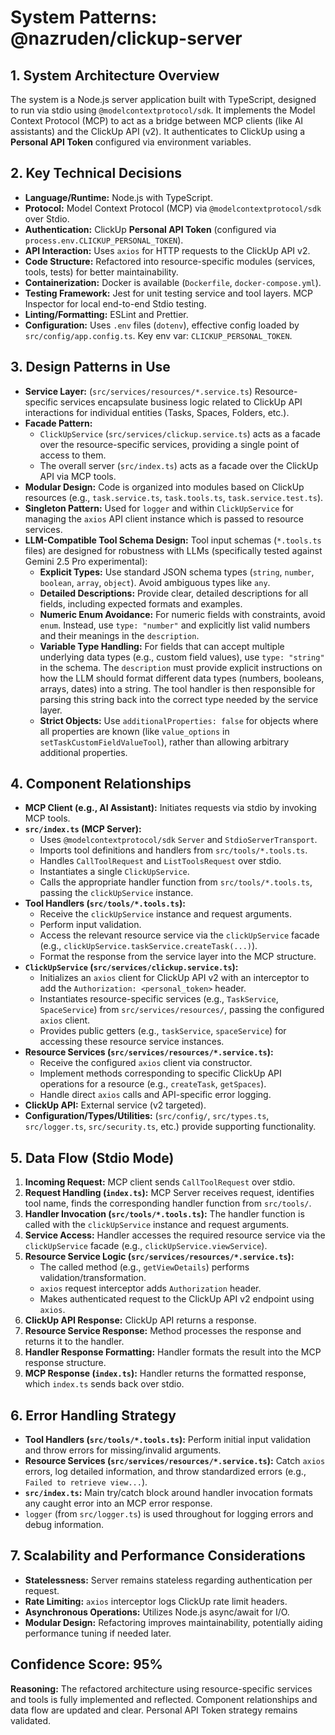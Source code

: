 # System Patterns: @nazruden/clickup-server

## 1. System Architecture Overview

The system is a Node.js server application built with TypeScript, designed to run via stdio using `@modelcontextprotocol/sdk`. It implements the Model Context Protocol (MCP) to act as a bridge between MCP clients (like AI assistants) and the ClickUp API (v2). It authenticates to ClickUp using a **Personal API Token** configured via environment variables.

## 2. Key Technical Decisions

- **Language/Runtime:** Node.js with TypeScript.
- **Protocol:** Model Context Protocol (MCP) via `@modelcontextprotocol/sdk` over Stdio.
- **Authentication:** ClickUp **Personal API Token** (configured via `process.env.CLICKUP_PERSONAL_TOKEN`).
- **API Interaction:** Uses `axios` for HTTP requests to the ClickUp API v2.
- **Code Structure:** Refactored into resource-specific modules (services, tools, tests) for better maintainability.
- **Containerization:** Docker is available (`Dockerfile`, `docker-compose.yml`).
- **Testing Framework:** Jest for unit testing service and tool layers. MCP Inspector for local end-to-end Stdio testing.
- **Linting/Formatting:** ESLint and Prettier.
- **Configuration:** Uses `.env` files (`dotenv`), effective config loaded by `src/config/app.config.ts`. Key env var: `CLICKUP_PERSONAL_TOKEN`.

## 3. Design Patterns in Use

- **Service Layer:** (`src/services/resources/*.service.ts`) Resource-specific services encapsulate business logic related to ClickUp API interactions for individual entities (Tasks, Spaces, Folders, etc.).
- **Facade Pattern:**
  - `ClickUpService` (`src/services/clickup.service.ts`) acts as a facade over the resource-specific services, providing a single point of access to them.
  - The overall server (`src/index.ts`) acts as a facade over the ClickUp API via MCP tools.
- **Modular Design:** Code is organized into modules based on ClickUp resources (e.g., `task.service.ts`, `task.tools.ts`, `task.service.test.ts`).
- **Singleton Pattern:** Used for `logger` and within `ClickUpService` for managing the `axios` API client instance which is passed to resource services.
- **LLM-Compatible Tool Schema Design:** Tool input schemas (`*.tools.ts` files) are designed for robustness with LLMs (specifically tested against Gemini 2.5 Pro experimental):
  - **Explicit Types:** Use standard JSON schema types (`string`, `number`, `boolean`, `array`, `object`). Avoid ambiguous types like `any`.
  - **Detailed Descriptions:** Provide clear, detailed descriptions for all fields, including expected formats and examples.
  - **Numeric Enum Avoidance:** For numeric fields with constraints, avoid `enum`. Instead, use `type: "number"` and explicitly list valid numbers and their meanings in the `description`.
  - **Variable Type Handling:** For fields that can accept multiple underlying data types (e.g., custom field values), use `type: "string"` in the schema. The `description` must provide explicit instructions on how the LLM should format different data types (numbers, booleans, arrays, dates) into a string. The tool handler is then responsible for parsing this string back into the correct type needed by the service layer.
  - **Strict Objects:** Use `additionalProperties: false` for objects where all properties are known (like `value_options` in `setTaskCustomFieldValueTool`), rather than allowing arbitrary additional properties.

## 4. Component Relationships

- **MCP Client (e.g., AI Assistant):** Initiates requests via stdio by invoking MCP tools.
- **`src/index.ts` (MCP Server):**
  - Uses `@modelcontextprotocol/sdk` `Server` and `StdioServerTransport`.
  - Imports tool definitions and handlers from `src/tools/*.tools.ts`.
  - Handles `CallToolRequest` and `ListToolsRequest` over stdio.
  - Instantiates a single `ClickUpService`.
  - Calls the appropriate handler function from `src/tools/*.tools.ts`, passing the `clickUpService` instance.
- **Tool Handlers (`src/tools/*.tools.ts`):**
  - Receive the `clickUpService` instance and request arguments.
  - Perform input validation.
  - Access the relevant resource service via the `clickUpService` facade (e.g., `clickUpService.taskService.createTask(...)`).
  - Format the response from the service layer into the MCP structure.
- **`ClickUpService` (`src/services/clickup.service.ts`):**
  - Initializes an `axios` client for ClickUp API v2 with an interceptor to add the `Authorization: <personal_token>` header.
  - Instantiates resource-specific services (e.g., `TaskService`, `SpaceService`) from `src/services/resources/`, passing the configured `axios` client.
  - Provides public getters (e.g., `taskService`, `spaceService`) for accessing these resource service instances.
- **Resource Services (`src/services/resources/*.service.ts`):**
  - Receive the configured `axios` client via constructor.
  - Implement methods corresponding to specific ClickUp API operations for a resource (e.g., `createTask`, `getSpaces`).
  - Handle direct `axios` calls and API-specific error logging.
- **ClickUp API:** External service (v2 targeted).
- **Configuration/Types/Utilities:** (`src/config/`, `src/types.ts`, `src/logger.ts`, `src/security.ts`, etc.) provide supporting functionality.

## 5. Data Flow (Stdio Mode)

1.  **Incoming Request:** MCP client sends `CallToolRequest` over stdio.
2.  **Request Handling (`index.ts`):** MCP Server receives request, identifies tool name, finds the corresponding handler function from `src/tools/`.
3.  **Handler Invocation (`src/tools/*.tools.ts`):** The handler function is called with the `clickUpService` instance and request arguments.
4.  **Service Access:** Handler accesses the required resource service via the `clickUpService` facade (e.g., `clickUpService.viewService`).
5.  **Resource Service Logic (`src/services/resources/*.service.ts`):**
    - The called method (e.g., `getViewDetails`) performs validation/transformation.
    - `axios` request interceptor adds `Authorization` header.
    - Makes authenticated request to the ClickUp API v2 endpoint using `axios`.
6.  **ClickUp API Response:** ClickUp API returns a response.
7.  **Resource Service Response:** Method processes the response and returns it to the handler.
8.  **Handler Response Formatting:** Handler formats the result into the MCP response structure.
9.  **MCP Response (`index.ts`):** Handler returns the formatted response, which `index.ts` sends back over stdio.

## 6. Error Handling Strategy

- **Tool Handlers (`src/tools/*.tools.ts`):** Perform initial input validation and throw errors for missing/invalid arguments.
- **Resource Services (`src/services/resources/*.service.ts`):** Catch `axios` errors, log detailed information, and throw standardized errors (e.g., `Failed to retrieve view...`).
- **`src/index.ts`:** Main try/catch block around handler invocation formats any caught error into an MCP error response.
- `logger` (from `src/logger.ts`) is used throughout for logging errors and debug information.

## 7. Scalability and Performance Considerations

- **Statelessness:** Server remains stateless regarding authentication per request.
- **Rate Limiting:** `axios` interceptor logs ClickUp rate limit headers.
- **Asynchronous Operations:** Utilizes Node.js async/await for I/O.
- **Modular Design:** Refactoring improves maintainability, potentially aiding performance tuning if needed later.

## Confidence Score: 95%

**Reasoning:** The refactored architecture using resource-specific services and tools is fully implemented and reflected. Component relationships and data flow are updated and clear. Personal API Token strategy remains validated.
